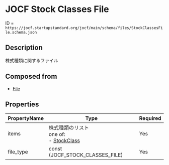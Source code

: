 # JOCF Stock Classes File

ID = `https://jocf.startupstandard.org/jocf/main/schema/files/StockClassesFile.schema.json`

## Description
株式種類に関するファイル

## Composed from
- [File](../types/File.md)

## Properties

| PropertyName | Type | Required |
|-------------|------|----------|
| items | 株式種類のリスト <br> one of: <br> - [StockClass](../objects/StockClass.md) | Yes |
| file_type | const (JOCF_STOCK_CLASSES_FILE) | Yes |